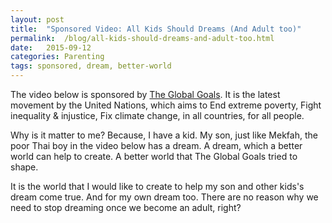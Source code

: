 ```yaml
---
layout: post
title:  "Sponsored Video: All Kids Should Dreams (And Adult too)"
permalink:  /blog/all-kids-should-dreams-and-adult-too.html
date:   2015-09-12
categories: Parenting 
tags: sponsored, dream, better-world
---
```


The video below is sponsored by [The Global Goals](http://www.globalgoals.org/). It is the latest movement by the United Nations, which aims to End extreme poverty, Fight inequality & injustice, Fix climate change, in all countries, for all people.

Why is it matter to me? Because, I have a kid. My son, just like Mekfah, the poor Thai boy in the video below has a dream. A dream, which a better world can help to create. A better world that The Global Goals tried to shape.

<script type="text/javascript" src="http://video.unrulymedia.com/wildfire_529140026.js"></script>

It is the world that I would like to create to help my son and other kids's dream come true. And for my own dream too. There are no reason why we need to stop dreaming once we become an adult, right?
